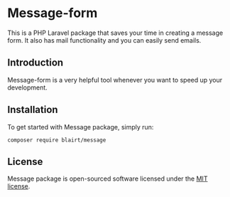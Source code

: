 # Message-form

This is a PHP Laravel package that saves your time in creating a message form. It also has mail functionality and you can easily send emails.

## Introduction

Message-form is a very helpful tool whenever you want to speed up your development.

## Installation

To get started with Message package, simply run:

    composer require blairt/message


## License

Message package is open-sourced software licensed under the [MIT license](https://opensource.org/licenses/MIT).
